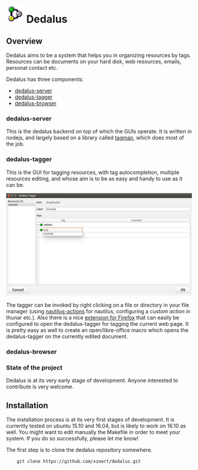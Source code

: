 # ![dedalus](dedalus.png) Dedalus

## Overview
Dedalus aims to be a system that helps you in organizing resources by tags.
Resources can be documents on your hard disk, web resources, emails, personal contact etc.

Dedalus has three components: 

- [dedalus-server](#dedalus-server)
- [dedalus-tagger](#dedalus-tagger)
- [dedalus-browser](#dedalus-browser)

### <a name="dedalus-server"></a>dedalus-server
This is the dedalus backend on top of which the 
GUIs operate. It is written in nodejs, and largely based on a library called 
[tagman](https://github.com/xzoert/tagman), which does most of the job. 

### <a name="dedalus-tagger"></a>dedalus-tagger
This is the GUI for tagging resources, with tag autocompletion, 
multiple resources editing, and whose aim is to be as easy and handy to use as it can be. 

![dedalus-tagger](tagger-screenshot.png)


The tagger can be invoked by right clicking on a file or directory 
in your file manager (using [nautilus-actions](http://www.nautilus-actions.org/) for nautilus,
configuring a *custom action* in thunar etc.).
Also there is a nice [extension for Firefox](https://addons.mozilla.org/en-US/firefox/addon/open-with/) 
that can easily be configured to open the dedalus-tagger for tagging the current web page.
It is pretty easy as well to create an open/libre-office macro which opens the dedalus-tagger
on the currently edited document.

### <a name="dedalus-browser"></a>dedalus-browser

### State of the project
Dedalus is at its very early stage of development. Anyone interested to contribute 
is very welcome. 

## Installation

The installation process is at its very first stages of development. It is currently tested
on ubuntu 15.10 and 16.04, but is likely to work on 16.10 as well. You might want to 
edit manually the Makefile in order to meet your system. If you do so successfully,
please let me know! 

The first step is to clone the dedalus repository somewhere.

```
	git clone https://github.com/xzoert/dedalus.git
```
